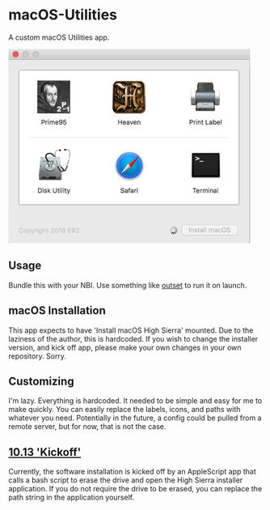 # macOS-Utilities
A custom macOS Utilities app.

![](https://raw.githubusercontent.com/128keaton/macOS-Utilities/master/macOS%20Utilities/screenshot.png)

## Usage
Bundle this with your NBI. Use something like [outset](https://github.com/chilcote/outset) to run it on launch.

## macOS Installation
This app expects to have 'Install macOS High Sierra' mounted. Due to the laziness of the author, this is hardcoded.
If you wish to change the installer version, and kick off app, please make your own changes in your own repository. Sorry.

## Customizing
I'm lazy. Everything is hardcoded. It needed to be simple and easy for me to make quickly. 
You can easily replace the labels, icons, and paths with whatever you need. Potentially in the future, a config could be pulled
from a remote server, but for now, that is not the case.

## [10.13 'Kickoff'](https://github.com/128keaton/macOS-Installer-Kickoff)

Currently, the software installation is kicked off by an AppleScript app that calls a bash script to erase the drive and open the High Sierra installer application. If you do not require the drive to be erased, you can replace the path string in the application yourself. 

